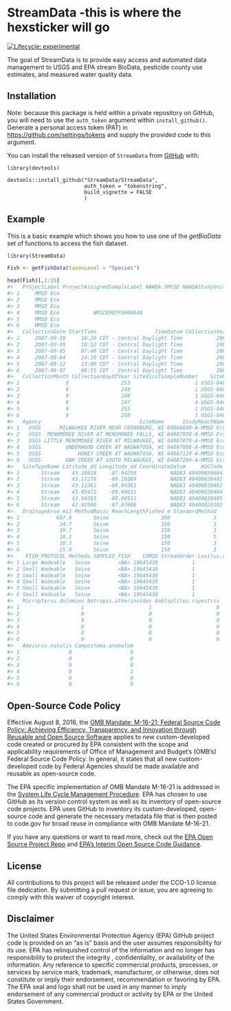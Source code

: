 
<!-- README.md is generated from README.Rmd. Please edit that file -->

# StreamData -this is where the hexsticker will go

<!-- badges: start -->

[![Lifecycle:
experimental](https://img.shields.io/badge/lifecycle-experimental-orange.svg)](https://lifecycle.r-lib.org/articles/stages.html#experimental)
<!-- badges: end -->

The goal of StreamData is to provide easy access and automated data
management to USGS and EPA stream BioData, pesticide county use
estimates, and measured water quality data.

## Installation

Note: because this package is held within a private repository on
GitHub, you will need to use the `auth_token` argument within
`install_github()`. Generate a personal access token (PAT) in
<https://github.com/settings/tokens> and supply the provided code to
this argument.

You can install the released version of `StreamData` from
[GitHub](https://github.com/StreamData/StreamData) with:

    library(devtools)

    devtools::install_github("StreamData/StreamData",
                             auth_token = "tokenstring",
                             build_vignette = FALSE
                             )

## Example

This is a basic example which shows you how to use one of the
*getBioData* set of functions to access the fish dataset.

``` r
library(StreamData)

Fish <- getFishData(taxonLevel = "Species")

head(Fish)[,1:35]
#>   ProjectLabel ProjectAssignedSampleLabel NAWQA.SMCOD NAWQAStudyUnitCode
#> 1     MMSD Eco                                                          
#> 2     MMSD Eco                                                          
#> 3     MMSD Eco                                                          
#> 4     MMSD Eco           WMIC0907FSH0004A                               
#> 5     MMSD Eco                                                          
#> 6     MMSD Eco                                                          
#>   CollectionDate StartTime                   TimeDatum CollectionYear
#> 1     2007-09-10     10:20 CDT - Central Daylight Time           2007
#> 2     2007-09-05     10:52 CDT - Central Daylight Time           2007
#> 3     2007-09-05     07:40 CDT - Central Daylight Time           2007
#> 4     2007-09-04     14:10 CDT - Central Daylight Time           2007
#> 5     2007-09-12     13:00 CDT - Central Daylight Time           2007
#> 6     2007-09-07     08:55 CDT - Central Daylight Time           2007
#>   CollectionMonth CollectionDayOfYear SiteVisitSampleNumber    SiteNumber
#> 1               9                 253                     1 USGS-04086600
#> 2               9                 248                     1 USGS-04087030
#> 3               9                 248                     1 USGS-04087070
#> 4               9                 247                     4 USGS-04087088
#> 5               9                 255                     1 USGS-04087119
#> 6               9                 250                     1 USGS-04087204
#>   Agency                                SiteName      StudyReachName
#> 1   USGS      MILWAUKEE RIVER NEAR CEDARBURG, WI 04086600-A-MMSD Eco
#> 2   USGS  MENOMONEE RIVER AT MENOMONEE FALLS, WI 04087030-A-MMSD Eco
#> 3   USGS LITTLE MENOMONEE RIVER AT MILWAUKEE, WI 04087070-A-MMSD Eco
#> 4   USGS        UNDERWOOD CREEK AT WAUWATOSA, WI 04087088-A-MMSD Eco
#> 5   USGS            HONEY CREEK AT WAUWATOSA, WI 04087119-A-MMSD Eco
#> 6   USGS        OAK CREEK AT SOUTH MILWAUKEE, WI 04087204-A-MMSD Eco
#>   SiteTypeName Latitude_dd Longitude_dd CoordinateDatum     HUCCode
#> 1       Stream    43.28028    -87.94250           NAD83 40400030604
#> 2       Stream    43.17278    -88.10389           NAD83 40400030401
#> 3       Stream    43.12361    -88.04361           NAD83 40400030402
#> 4       Stream    43.05472    -88.04611           NAD83 40400030404
#> 5       Stream    43.04383    -88.00511           NAD83 40400030405
#> 6       Stream    42.92500    -87.87000           NAD83 40400020102
#>   DrainageArea_mi2 MethodBasic ReachLengthFished_m StandardMethod
#> 1            607.0       Seine                 300              3
#> 2             34.7       Seine                 150              3
#> 3             19.7       Seine                 150              3
#> 4             18.1       Seine                 150              5
#> 5             10.3       Seine                 150              3
#> 6             25.0       Seine                 150              3
#>    FISH_PROTOCOL Methods SAMPLED_FISH    COMID StreamOrder Luxilus.cornutus
#> 1 Large Wadeable   Seine         <NA> 19645438           1                1
#> 2 Small Wadeable   Seine         <NA> 19645438           1                1
#> 3 Small Wadeable   Seine         <NA> 19645438           1                1
#> 4 Small Wadeable   Seine         <NA> 19645438           1                1
#> 5 Small Wadeable   Seine         <NA> 19645438           1                0
#> 6 Small Wadeable   Seine         <NA> 19645438           1                0
#>   Micropterus.dolomieu Notropis.atherinoides Ambloplites.rupestris
#> 1                    1                     1                     0
#> 2                    0                     0                     0
#> 3                    0                     0                     0
#> 4                    0                     0                     0
#> 5                    0                     0                     0
#> 6                    0                     0                     0
#>   Ameiurus.natalis Campostoma.anomalum
#> 1                0                   0
#> 2                0                   0
#> 3                0                   0
#> 4                0                   1
#> 5                0                   0
#> 6                0                   0
```

## Open-Source Code Policy

Effective August 8, 2016, the [OMB Mandate: M-16-21; Federal Source Code
Policy: Achieving Efficiency, Transparency, and Innovation through
Reusable and Open Source
Software](https://obamawhitehouse.archives.gov/sites/default/files/omb/memoranda/2016/m_16_21.pdf)
applies to new custom-developed code created or procured by EPA
consistent with the scope and applicability requirements of Office of
Management and Budget’s (OMB’s) Federal Source Code Policy. In general,
it states that all new custom-developed code by Federal Agencies should
be made available and reusable as open-source code.

The EPA specific implementation of OMB Mandate M-16-21 is addressed in
the [System Life Cycle Management
Procedure](https://www.epa.gov/irmpoli8/policy-procedures-and-guidance-system-life-cycle-management-slcm).
EPA has chosen to use GitHub as its version control system as well as
its inventory of open-source code projects. EPA uses GitHub to inventory
its custom-developed, open-source code and generate the necessary
metadata file that is then posted to code.gov for broad reuse in
compliance with OMB Mandate M-16-21.

If you have any questions or want to read more, check out the [EPA Open
Source Project Repo](https://github.com/USEPA/open-source-projects) and
[EPA’s Interim Open Source Code
Guidance](https://www.epa.gov/developers/open-source-software-and-epa-code-repository-requirements).

## License

All contributions to this project will be released under the CCO-1.0
license file dedication. By submitting a pull request or issue, you are
agreeing to comply with this waiver of copyright interest.

## Disclaimer

The United States Environmental Protection Agency (EPA) GitHub project
code is provided on an “as is” basis and the user assumes responsibility
for its use. EPA has relinquished control of the information and no
longer has responsibility to protect the integrity , confidentiality, or
availability of the information. Any reference to specific commercial
products, processes, or services by service mark, trademark,
manufacturer, or otherwise, does not constitute or imply their
endorsement, recommendation or favoring by EPA. The EPA seal and logo
shall not be used in any manner to imply endorsement of any commercial
product or activity by EPA or the United States Government.
